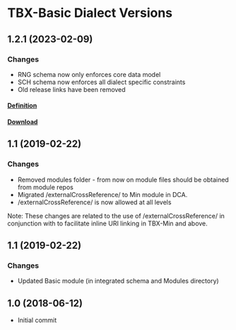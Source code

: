 # TBX-Basic Dialect Versions

## 1.2.1 (2023-02-09)

### Changes

- RNG schema now only enforces core data model
- SCH schema now enforces all dialect specific constraints
- Old release links have been removed

#### [Definition](https://github.com/SerdoSchofield/TBX-Basic_dialect/releases/download/v1.2.1/TBX-Basic_Definition_v1.2.1.pdf)
#### [Download](https://github.com/SerdoSchofield/TBX-Basic_dialect/releases/download/v1.2.1/TBX-Basic_Definition_v1.2.1.zip)

## 1.1 (2019-02-22)

### Changes
- Removed modules folder - from now on module files should be obtained from module repos
- Migrated /externalCrossReference/ to Min module in DCA.
- /externalCrossReference/ is now allowed at all levels

Note: These changes are related to the use of /externalCrossReference/ in conjunction
with <hi> to facilitate inline URI linking in TBX-Min and above.

## 1.1 (2019-02-22)

### Changes
- Updated Basic module (in integrated schema and Modules directory)


## 1.0 (2018-06-12)
- Initial commit

